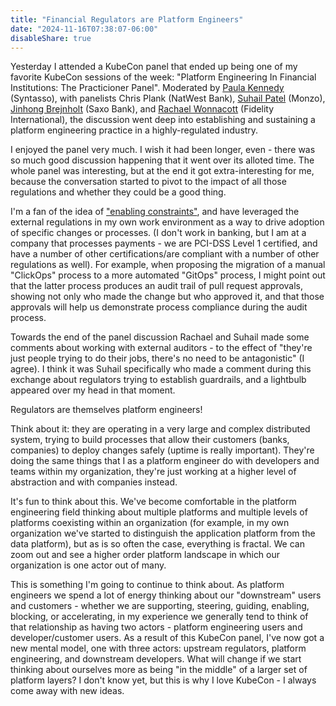 ```yaml
---
title: "Financial Regulators are Platform Engineers"
date: "2024-11-16T07:38:07-06:00"
disableShare: true
---
```


Yesterday I attended a KubeCon panel that ended up being one of my favorite KubeCon sessions of the week: "Platform
Engineering In Financial Institutions: The Practicioner Panel". Moderated by
[Paula Kennedy](https://bsky.app/profile/paulalkennedy.bsky.social) (Syntasso), with panelists
Chris Plank (NatWest Bank), [Suhail Patel](https://bsky.app/profile/suhailpatel.bsky.social) (Monzo),
[Jinhong Brejnholt](https://bsky.app/profile/jbrejnholt.bsky.social) (Saxo Bank), and
[Rachael Wonnacott](https://twitter.com/rachwonn) (Fidelity International), the discussion went deep into establishing
and sustaining a platform engineering practice in a highly-regulated industry.

I enjoyed the panel very much. I wish it had been longer, even - there was so much good discussion happening that it
went over its alloted time. The whole panel was interesting, but at the end it got extra-interesting for me, because
the conversation started to pivot to the impact of all those regulations and whether they could be a good thing.

I'm a fan of the idea of ["enabling constraints"](https://cutlefish.substack.com/p/making-things-better-with-enabling),
and have leveraged the external regulations in my own work environment as a way to drive adoption of specific changes
or processes. (I don't work in banking, but I am at a company that processes payments - we are PCI-DSS Level 1
certified, and have a number of other certifications/are compliant with a number of other regulations as well). For
example, when proposing the migration of a manual "ClickOps" process to a more automated "GitOps" process, I might point
out that the latter process produces an audit trail of pull request approvals, showing not only who made the change but
who approved it, and that those approvals will help us demonstrate process compliance during the audit process.

Towards the end of the panel discussion Rachael and Suhail made some comments about working with external auditors -
to the effect of "they're just people trying to do their jobs, there's no need to be antagonistic" (I agree). I think
it was Suhail specifically who made a comment during this exchange about regulators trying to establish guardrails, and
a lightbulb appeared over my head in that moment.

Regulators are themselves platform engineers!

Think about it: they are operating in a very large and complex distributed system, trying to build processes that
allow their customers (banks, companies) to deploy changes safely (uptime is really important). They're doing the same
things that I as a platform engineer do with developers and teams within my organization, they're just working at a
higher level of abstraction and with companies instead.

It's fun to think about this. We've become comfortable in the platform engineering field thinking about multiple
platforms and multiple levels of platforms coexisting within an organization (for example, in my own organization we've
started to distinguish the application platform from the data platform), but as is so often the case, everything is
fractal. We can zoom out and see a higher order platform landscape in which our organization is one actor out of many.

This is something I'm going to continue to think about. As platform engineers we spend a lot of energy thinking about
our "downstream" users and customers - whether we are supporting, steering, guiding, enabling, blocking, or accelerating,
in my experience we generally tend to think of that relationship as having two actors - platform engineering users and
developer/customer users. As a result of this KubeCon panel, I've now got a new mental model, one with three actors:
upstream regulators, platform engineering, and downstream developers. What will change if we start thinking about
ourselves more as being "in the middle" of a larger set of platform layers? I don't know yet, but this is why I love
KubeCon - I always come away with new ideas.
